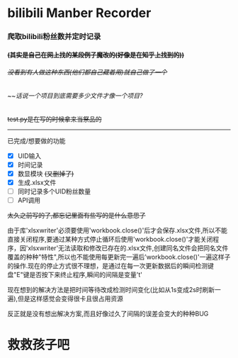 # bilibili Manber Recorder
### 爬取bilibili粉丝数并定时记录
#### ~~(其实是自己在网上找的某段例子魔改的(好像是在知乎上找到的))~~
###### ~~没看到有人做这种东西(他们都自己藏着用)就自己做了一个~~
###### ~~话说一个项目到底需要多少文件才像一个项目?
~~test.py是在写的时候拿来当祭品的~~

---

已完成/想要做的功能
* [X] UID输入
* [X] 时间记录
* [X] 数显模块 ~~(又删掉了)~~
* [X] 生成.xlsx文件
* [ ] 同时记录多个UID粉丝数量
* [ ] API调用

~~太久之前写的了,都忘记里面有些写的是什么意思了~~

由于库'xlsxwriter'必须要使用'workbook.close()'后才会保存.xlsx文件,所以不能直接关闭程序,要通过某种方式停止循环后使用'workbook.close()'才能关闭程序，因'xlsxwriter'无法读取和修改已存在的.xlsx文件,创建同名文件会把同名文件覆盖的种种"特性",所以也不能使用每更新完一遍后'workbook.close()'一遍这样子的操作.现在的停止方式很不理想，是通过在每一次更新数据后的瞬间检测键盘"E"键是否按下来终止程序,瞬间的间隔是变量't'

现在想到的解决方法是把时间等待改成检测时间变化(比如从1s变成2s时刷新一遍),但是这样感觉会变得很卡且很占用资源

反正就是没有想出解决方案,而且好像过久了间隔的误差会变大的种种BUG

# 救救孩子吧
